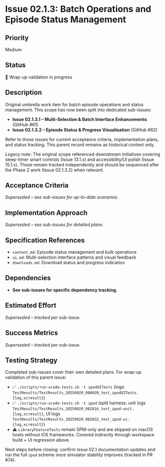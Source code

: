 # Issue 02.1.3: Batch Operations and Episode Status Management

## Priority
Medium

## Status
🔄 Wrap-up validation in progress

## Description
Original umbrella work item for batch episode operations and status management. This scope has now been split into dedicated sub-issues:

- **Issue 02.1.3.1 – Multi-Selection & Batch Interface Enhancements** (GitHub #61)
- **Issue 02.1.3.2 – Episode Status & Progress Visualisation** (GitHub #62)

Refer to those issues for current acceptance criteria, implementation plans, and status tracking. This parent record remains as historical context only.

_Legacy note_: The original scope referenced downstream initiatives covering sleep-timer smart controls (Issue 13.1.x) and accessibility/UI polish (Issue 15.1.x). Those remain tracked independently and should be sequenced after the Phase 2 work (Issue 02.1.3.2) when relevant.

## Acceptance Criteria
_Superseded – see sub-issues for up-to-date scenarios._

## Implementation Approach
_Superseded – see sub-issues for detailed plans._

## Specification References
- `content.md`: Episode status management and bulk operations
- `ui.md`: Multi-selection interface patterns and visual feedback
- `downloads.md`: Download status and progress indication

## Dependencies
- **See sub-issues for specific dependency tracking.**

## Estimated Effort
_Superseded – tracked per sub-issue._

## Success Metrics
_Superseded – tracked per sub-issue._

## Testing Strategy
Completed sub-issues cover their own detailed plans. For wrap-up validation of this parent issue:

- ✅ `./scripts/run-xcode-tests.sh -t zpodUITests` (logs: `TestResults/TestResults_20250929_080039_test_zpodUITests.{log,xcresult}`)
- ✅ `./scripts/run-xcode-tests.sh -t zpod` (split harness: unit logs `TestResults/TestResults_20250929_082816_test_zpod-unit.{log,xcresult}`, UI logs `TestResults/TestResults_20250929_082832_test_zpod-ui.{log,xcresult}`)
- ⚠️ `LibraryFeatureTests` remain SPM-only and are skipped on macOS hosts without iOS frameworks. Covered indirectly through workspace build + UI regression above.

Next steps before closing: confirm Issue 02.1 documentation updates and run the full `zpod` scheme once simulator stability improves (tracked in PR #74).
